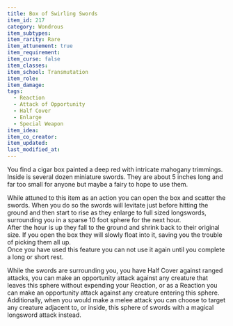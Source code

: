 ```yaml
---
title: Box of Swirling Swords
item_id: 217
category: Wondrous
item_subtypes: 
item_rarity: Rare
item_attunement: true
item_requirement: 
item_curse: false
item_classes: 
item_school: Transmutation
item_role: 
item_damage: 
tags:
  - Reaction
  - Attack of Opportunity
  - Half Cover
  - Enlarge
  - Special Weapon
item_idea: 
item_co_creator: 
item_updated: 
last_modified_at: 
---
```


You find a cigar box painted a deep red with intricate mahogany trimmings. Inside is several dozen miniature swords. They are about 5 inches long and far too small for anyone but maybe a fairy to hope to use them.

While attuned to this item as an action you can open the box and scatter the swords. When you do so the swords will levitate just before hitting the ground and then start to rise as they enlarge to full sized longswords, surrounding you in a sparse 10 foot sphere for the next hour.  
After the hour is up they fall to the ground and shrink back to their original size. If you open the box they will slowly float into it, saving you the trouble of picking them all up.  
Once you have used this feature you can not use it again until you complete a long or short rest.

While the swords are surrounding you, you have Half Cover against ranged attacks, you can make an opportunity attack against any creature that leaves this sphere without expending your Reaction, or as a Reaction you can make an opportunity attack against any creature entering this sphere.  
Additionally, when you would make a melee attack you can choose to target any creature adjacent to, or inside, this sphere of swords with a magical longsword attack instead.  
